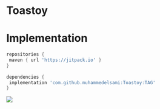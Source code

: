 # Toastoy

#  Implementation

```gradle  
repositories {  
 maven { url 'https://jitpack.io' }  
}  
  
dependencies {  
 implementation 'com.github.muhammedelsami:Toastoy:TAG'
}  
```

[![](https://jitpack.io/v/muhammedelsami/Toastoy.svg)](https://jitpack.io/#muhammedelsami/Toastoy)
